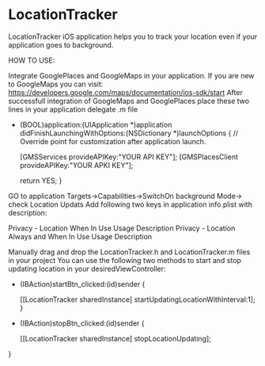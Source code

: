 # LocationTracker

LocationTracker iOS application helps you to track your location even if your application goes to background.

HOW TO USE:

Integrate GooglePlaces and GoogleMaps in your application. If you are new to GoogleMaps you can visit:
https://developers.google.com/maps/documentation/ios-sdk/start
After successfull integration of GoogleMaps and GooglePlaces place these two lines in your application delegate .m file 

- (BOOL)application:(UIApplication *)application didFinishLaunchingWithOptions:(NSDictionary *)launchOptions {
    // Override point for customization after application launch.
    
    [GMSServices provideAPIKey:"YOUR API KEY"];
    [GMSPlacesClient provideAPIKey:"YOUR APKI KEY"];
    
    return YES;
}

GO to application Targets->Capabilities->SwitchOn background Mode-> check Location Updats
Add following two keys in application info.plist with description:

Privacy - Location When In Use Usage Description
Privacy - Location Always and When In Use Usage Description

Manually drag and drop the LocationTracker.h and LocationTracker.m files in your project
You can use the following two methods to start and stop updating location in your desiredViewController:

- (IBAction)startBtn_clicked:(id)sender {
    
    [[LocationTracker sharedInstance] startUpdatingLocationWithInterval:1];
}

- (IBAction)stopBtn_clicked:(id)sender {
    
    [[LocationTracker sharedInstance] stopLocationUpdating];
    
}


